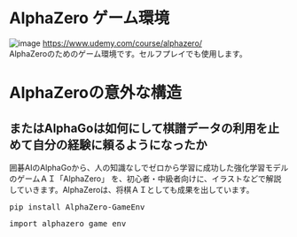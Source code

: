 # AlphaZero ゲーム環境

![image](https://github.com/Michi-123/AlphaZeroCode/assets/26673104/3b773129-74d2-4e11-bcab-d39f17c10980)
https://www.udemy.com/course/alphazero/<br>
AlphaZeroのためのゲーム環境です。セルフプレイでも使用します。<br>
<h1>AlphaZeroの意外な構造</h1>
<h2>またはAlphaGoは如何にして棋譜データの利用を止めて自分の経験に頼るようになったか</h2>
囲碁AIのAlphaGoから、人の知識なしでゼロから学習に成功した強化学習モデル のゲームＡＩ「AlphaZero」 を、初心者・中級者向けに、イラストなどで解説していきます。AlphaZeroは、将棋ＡＩとしても成果を出しています。<br>

<pre>
pip install AlphaZero-GameEnv
</pre>
<pre>
import alphazero_game_env
</pre>
